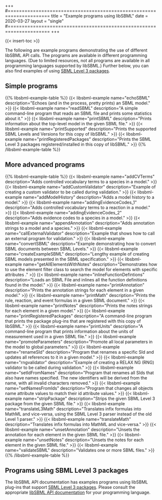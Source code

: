 +++
#=====================================================================
title  = "Example programs using libSBML"
date   = 2020-03-27
layout = "single"
#=====================================================================
+++

{{< insert-toc >}}

The following are example programs demonstrating the use of different libSBML API calls.  The programs are available in different programming languages.  (Due to limited resources, not all programs are available in all programming languages supported by libSBML.)  Further below, you can also find examples of using [SBML Level 3 packages](/documents/specifications#sbml-level-3-packages).


## Simple programs

{{% libsbml-example-table %}}
  {{< libsbml-example name="echoSBML" description="Echoes (and in the process, pretty prints) an SBML model." >}}
  {{< libsbml-example name="readSBML" description="A simple command-line program that reads an SBML file and prints some statistics about it." >}}
  {{< libsbml-example name="printSBML" description="Prints information about the top-level model in the given SBML file." >}}
  {{< libsbml-example name="printSupported" description="Prints the supported SBML Levels and Versions for this copy of libSBML." >}}
  {{< libsbml-example name="printRegisteredPackages" description="Prints the SBML Level 3 packages registered/installed in this copy of libSBML." >}}
{{% /libsbml-example-table %}}


## More advanced programs

{{% libsbml-example-table %}}
  {{< libsbml-example name="addCVTerms" description="Adds controlled vocabulary terms to a species in a model." >}}
  {{< libsbml-example name="addCustomValidator" description="Example of creating a custom validator to be called during validation." >}}
  {{< libsbml-example name="addModelHistory" description="Adds a model history to a model." >}}
  {{< libsbml-example name="addingEvidenceCodes_1" description="Adds controlled vocabulary terms to a reaction in a model." >}}
  {{< libsbml-example name="addingEvidenceCodes_2" description="Adds evidence codes to a species in a model." >}}
  {{< libsbml-example name="appendAnnotation" description="Adds annotation strings to a model and a species." >}}
  {{< libsbml-example name="callExternalValidator" description="Example that shows how to call an external program for validation." >}}
  {{< libsbml-example name="convertSBML" description="Example demonstrating how to convert SBML documents between SBML Levels." >}}
  {{< libsbml-example name="createExampleSBML" description="Lengthy example of creating SBML models presented in the SBML specification." >}}
  {{< libsbml-example name="getAllElementsWithNotes" description="Demonstrates how to use the element filter class to search the model for elements with specific attributes ." >}}
  {{< libsbml-example name="inlineFunctionDefintions" description="Loads an SBML File and inlines all the function definitions found in the model." >}}
  {{< libsbml-example name="printAnnotation" description="Prints the annotation strings for each element in a given model." >}}
  {{< libsbml-example name="printMath" description="Prints the rule, reaction, and event formulas in a given SBML document." >}}
  {{< libsbml-example name="printNotes" description="Prints the notes strings for each element in a given model." >}}
  {{< libsbml-example name="printRegisteredPackages" description="A command-line program that prints the package plug-ins that are registered with this copy of libSBML." >}}
  {{< libsbml-example name="printUnits" description="A command-line program that prints information about the units of measurement used in a given SBML file." >}}
  {{< libsbml-example name="promoteParameters" description="Promote all local parameters in the model to global parameters." >}}
  {{< libsbml-example name="renameSId" description="Program that renames a specific SId and updates all references to it in a given model." >}}
  {{< libsbml-example name="rngvalidator" description="Example of creating a RELAX NG (RNG) validator to be called during validation." >}}
  {{< libsbml-example name="setIdFromNames" description="Program that renames all SIds that also have names specified. The new identifiers will be derived from the name, with all invalid characters removed." >}}
  {{< libsbml-example name="setNamesFromIds" description="Program that changes all objects name attribute values to match their id attribute values." >}}
  {{< libsbml-example name="stripPackage" description="Strips the given SBML Level 3 package from the given SBML file." >}}
  {{< libsbml-example name="translateL3Math" description="Translates infix formulas into MathML and vice-versa, using the SBML Level 3 parser instead of the old Level 1 parser." >}}
  {{< libsbml-example name="translateMath" description="Translates infix formulas into MathML and vice-versa." >}}
  {{< libsbml-example name="unsetAnnotation" description="Unsets the annotation for each element in the given SBML file." >}}
  {{< libsbml-example name="unsetNotes" description="Unsets the notes for each element in the given SBML file." >}}
  {{< libsbml-example name="validateSBML" description="Validates one or more SBML files." >}}
{{% /libsbml-example-table %}}


## Programs using SBML Level 3 packages

The libSBML API documentation has examples programs using libSBML plug-ins that support [SBML Level&nbsp;3 packages](/documents/specifications#sbml-level-3-packages).  Please consult the appropriate [libSBML API documentation](/software/libsbml/libsbml-docs/api/) for your programming language.



<!-- Dummy needed to make TOC show up -->
###
